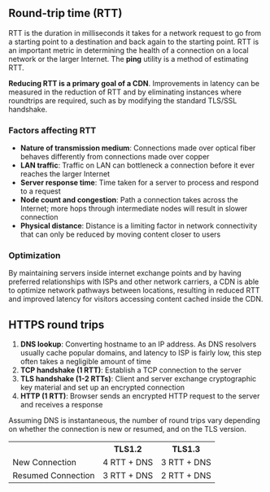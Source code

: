 ## Round-trip time (RTT)

RTT is the duration in milliseconds it takes for a network request to go from a starting point to a destination and back again to the starting point. RTT is an important metric in determining the health of a connection on a local network or the larger Internet. The **ping** utility is a method of estimating RTT.

**Reducing RTT is a primary goal of a CDN**. Improvements in latency can be measured in the reduction of RTT and by eliminating instances where roundtrips are required, such as by modifying the standard TLS/SSL handshake.

### Factors affecting RTT

- **Nature of transmission medium**: Connections made over optical fiber behaves differently from connections made over copper
- **LAN traffic**: Traffic on LAN can bottleneck a connection before it ever reaches the larger Internet
- **Server response time**: Time taken for a server to process and respond to a request
- **Node count and congestion**: Path a connection takes across the Internet; more hops through intermediate nodes will result in slower connection
- **Physical distance**: Distance is a limiting factor in network connectivity that can only be reduced by moving content closer to users

### Optimization

By maintaining servers inside internet exchange points and by having preferred relationships with ISPs and other network carriers, a CDN is able to optimize network pathways between locations, resulting in reduced RTT and improved latency for visitors accessing content cached inside the CDN.

## HTTPS round trips

1. **DNS lookup**: Converting hostname to an IP address. As DNS resolvers usually cache popular domains, and latency to ISP is fairly low, this step often takes a negligible amount of time
2. **TCP handshake (1 RTT)**: Establish a TCP connection to the server
3. **TLS handshake (1-2 RTTs)**: Client and server exchange cryptographic key material and set up an encrypted connection
4. **HTTP (1 RTT)**: Browser sends an encrypted HTTP request to the server and receives a response

Assuming DNS is instantaneous, the number of round trips vary depending on whether the connection is new or resumed, and on the TLS version.

<table>
<tr>
<th></th>
<th>TLS1.2</th>
<th>TLS1.3</th>
</tr>

<tr>
<td>New Connection</td>
<td>4 RTT + DNS</td>
<td>3 RTT + DNS</td>
</tr>

<tr>
<td>Resumed Connection</td>
<td>3 RTT + DNS</td>
<td>2 RTT + DNS</td>
</tr>
</table>
